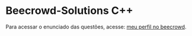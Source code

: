<h1>Beecrowd-Solutions C++</h1>
<p>Para acessar o enunciado das questões, acesse: <a href="https://www.beecrowd.com.br/judge/pt/profile/274111">meu perfil no beecrowd</a>.</p>
